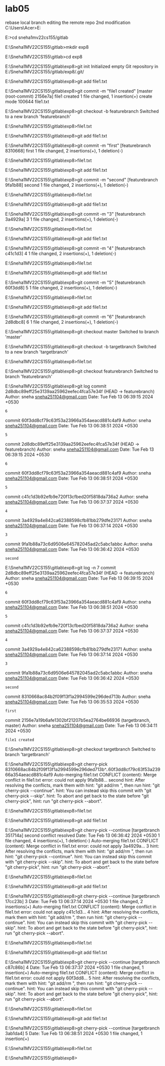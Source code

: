 # lab05
rebase local branch 
editing the remote repo
2nd modification
C:\Users\Acer>E:

E:\>cd sneha1mv22cs155/gitlab

E:\Sneha1MV22CS155\gitlab>mkdir exp8

E:\Sneha1MV22CS155\gitlab>cd exp8

E:\Sneha1MV22CS155\gitlab\exp8>git init
Initialized empty Git repository in E:/Sneha1MV22CS155/gitlab/exp8/.git/

E:\Sneha1MV22CS155\gitlab\exp8>git add file1.txt

E:\Sneha1MV22CS155\gitlab\exp8>git commit -m "file1 created"
[master (root-commit) 2156e7a] file1 created
 1 file changed, 1 insertion(+)
 create mode 100644 file1.txt

E:\Sneha1MV22CS155\gitlab\exp8>git checkout -b featurebranch
Switched to a new branch 'featurebranch'

E:\Sneha1MV22CS155\gitlab\exp8>file1.txt

E:\Sneha1MV22CS155\gitlab\exp8>git add file1.txt

E:\Sneha1MV22CS155\gitlab\exp8>git commit -m "first"
[featurebranch 8310668] first
 1 file changed, 2 insertions(+), 1 deletion(-)

E:\Sneha1MV22CS155\gitlab\exp8>file1.txt

E:\Sneha1MV22CS155\gitlab\exp8>git add file1.txt

E:\Sneha1MV22CS155\gitlab\exp8>git commit -m "second"
[featurebranch 9fa1b88] second
 1 file changed, 2 insertions(+), 1 deletion(-)

E:\Sneha1MV22CS155\gitlab\exp8>file1.txt

E:\Sneha1MV22CS155\gitlab\exp8>git add file1.txt

E:\Sneha1MV22CS155\gitlab\exp8>git commit -m "3"
[featurebranch 3a4929a] 3
 1 file changed, 2 insertions(+), 1 deletion(-)

E:\Sneha1MV22CS155\gitlab\exp8>file1.txt

E:\Sneha1MV22CS155\gitlab\exp8>git add file1.txt

E:\Sneha1MV22CS155\gitlab\exp8>git commit -m "4"
[featurebranch c41c1d3] 4
 1 file changed, 2 insertions(+), 1 deletion(-)

E:\Sneha1MV22CS155\gitlab\exp8>file1.txt

E:\Sneha1MV22CS155\gitlab\exp8>git add file1.txt

E:\Sneha1MV22CS155\gitlab\exp8>git commit -m "5"
[featurebranch 60f3dd8] 5
 1 file changed, 2 insertions(+), 1 deletion(-)

E:\Sneha1MV22CS155\gitlab\exp8>file1.txt

E:\Sneha1MV22CS155\gitlab\exp8>git add file1.txt

E:\Sneha1MV22CS155\gitlab\exp8>git commit -m "6"
[featurebranch 2d8dbc8] 6
 1 file changed, 2 insertions(+), 1 deletion(-)

E:\Sneha1MV22CS155\gitlab\exp8>git checkout master
Switched to branch 'master'

E:\Sneha1MV22CS155\gitlab\exp8>git checkout -b targetbranch
Switched to a new branch 'targetbranch'

E:\Sneha1MV22CS155\gitlab\exp8>file1.txt

E:\Sneha1MV22CS155\gitlab\exp8>git checkout featurebranch
Switched to branch 'featurebranch'

E:\Sneha1MV22CS155\gitlab\exp8>git log
commit 2d8dbc89eff25e3139aa25962eefec4fca57e34f (HEAD -> featurebranch)
Author: sneha <sneha251104@gmail.com>
Date:   Tue Feb 13 06:39:15 2024 +0530

    6

commit 60f3dd8cf79c63f53a23966a354aeacd881c4af9
Author: sneha <sneha251104@gmail.com>
Date:   Tue Feb 13 06:38:51 2024 +0530

    5

commit 2d8dbc89eff25e3139aa25962eefec4fca57e34f (HEAD -> featurebranch)
Author: sneha <sneha251104@gmail.com>
Date:   Tue Feb 13 06:39:15 2024 +0530

    6

commit 60f3dd8cf79c63f53a23966a354aeacd881c4af9
Author: sneha <sneha251104@gmail.com>
Date:   Tue Feb 13 06:38:51 2024 +0530

    5

commit c41c1d3b92efb9e720f13cfbed20f5818da736a2
Author: sneha <sneha251104@gmail.com>
Date:   Tue Feb 13 06:37:37 2024 +0530

    4

commit 3a4929a4e842ca62388598cfb81bb279dfe23171
Author: sneha <sneha251104@gmail.com>
Date:   Tue Feb 13 06:37:14 2024 +0530

    3

commit 9fa1b88a73c6d9506e645782045ad2c5abc1abbc
Author: sneha <sneha251104@gmail.com>
Date:   Tue Feb 13 06:36:42 2024 +0530

    second

E:\Sneha1MV22CS155\gitlab\exp8>git log -n 7
commit 2d8dbc89eff25e3139aa25962eefec4fca57e34f (HEAD -> featurebranch)
Author: sneha <sneha251104@gmail.com>
Date:   Tue Feb 13 06:39:15 2024 +0530

    6

commit 60f3dd8cf79c63f53a23966a354aeacd881c4af9
Author: sneha <sneha251104@gmail.com>
Date:   Tue Feb 13 06:38:51 2024 +0530

    5

commit c41c1d3b92efb9e720f13cfbed20f5818da736a2
Author: sneha <sneha251104@gmail.com>
Date:   Tue Feb 13 06:37:37 2024 +0530

    4

commit 3a4929a4e842ca62388598cfb81bb279dfe23171
Author: sneha <sneha251104@gmail.com>
Date:   Tue Feb 13 06:37:14 2024 +0530

    3

commit 9fa1b88a73c6d9506e645782045ad2c5abc1abbc
Author: sneha <sneha251104@gmail.com>
Date:   Tue Feb 13 06:36:42 2024 +0530

    second

commit 8310668ac84b2f09f13f1a2994599e296ded713b
Author: sneha <sneha251104@gmail.com>
Date:   Tue Feb 13 06:35:53 2024 +0530

    first

commit 2156e7a19b6afe1302bf21207b5ea2764be66936 (targetbranch, master)
Author: sneha <sneha251104@gmail.com>
Date:   Tue Feb 13 06:34:11 2024 +0530

    file1 created

E:\Sneha1MV22CS155\gitlab\exp8>git checkout targetbranch
Switched to branch 'targetbranch'

E:\Sneha1MV22CS155\gitlab\exp8>git cherry-pick 8310668ac84b2f09f13f1a2994599e296ded713b^..60f3dd8cf79c63f53a23966a354aeacd881c4af9
Auto-merging file1.txt
CONFLICT (content): Merge conflict in file1.txt
error: could not apply 9fa1b88... second
hint: After resolving the conflicts, mark them with
hint: "git add/rm <pathspec>", then run
hint: "git cherry-pick --continue".
hint: You can instead skip this commit with "git cherry-pick --skip".
hint: To abort and get back to the state before "git cherry-pick",
hint: run "git cherry-pick --abort".

E:\Sneha1MV22CS155\gitlab\exp8>file1.txt

E:\Sneha1MV22CS155\gitlab\exp8>git add file1.txt

E:\Sneha1MV22CS155\gitlab\exp8>git cherry-pick --continue
[targetbranch 351714a] second conflict resolved
 Date: Tue Feb 13 06:36:42 2024 +0530
 1 file changed, 4 insertions(+), 1 deletion(-)
Auto-merging file1.txt
CONFLICT (content): Merge conflict in file1.txt
error: could not apply 3a4929a... 3
hint: After resolving the conflicts, mark them with
hint: "git add/rm <pathspec>", then run
hint: "git cherry-pick --continue".
hint: You can instead skip this commit with "git cherry-pick --skip".
hint: To abort and get back to the state before "git cherry-pick",
hint: run "git cherry-pick --abort".

E:\Sneha1MV22CS155\gitlab\exp8>file1.txt

E:\Sneha1MV22CS155\gitlab\exp8>git add file1.txt

E:\Sneha1MV22CS155\gitlab\exp8>git cherry-pick --continue
[targetbranch 17cc23b] 3
 Date: Tue Feb 13 06:37:14 2024 +0530
 1 file changed, 2 insertions(+)
Auto-merging file1.txt
CONFLICT (content): Merge conflict in file1.txt
error: could not apply c41c1d3... 4
hint: After resolving the conflicts, mark them with
hint: "git add/rm <pathspec>", then run
hint: "git cherry-pick --continue".
hint: You can instead skip this commit with "git cherry-pick --skip".
hint: To abort and get back to the state before "git cherry-pick",
hint: run "git cherry-pick --abort".

E:\Sneha1MV22CS155\gitlab\exp8>file1.txt

E:\Sneha1MV22CS155\gitlab\exp8>git add file1.txt

E:\Sneha1MV22CS155\gitlab\exp8>git cherry-pick --continue
[targetbranch c87c86b] 4
 Date: Tue Feb 13 06:37:37 2024 +0530
 1 file changed, 1 insertion(+)
Auto-merging file1.txt
CONFLICT (content): Merge conflict in file1.txt
error: could not apply 60f3dd8... 5
hint: After resolving the conflicts, mark them with
hint: "git add/rm <pathspec>", then run
hint: "git cherry-pick --continue".
hint: You can instead skip this commit with "git cherry-pick --skip".
hint: To abort and get back to the state before "git cherry-pick",
hint: run "git cherry-pick --abort".

E:\Sneha1MV22CS155\gitlab\exp8>file1.txt

E:\Sneha1MV22CS155\gitlab\exp8>git add file1.txt

E:\Sneha1MV22CS155\gitlab\exp8>git cherry-pick --continue
[targetbranch 3ab1da4] 5
 Date: Tue Feb 13 06:38:51 2024 +0530
 1 file changed, 1 insertion(+)

E:\Sneha1MV22CS155\gitlab\exp8>file1.txt

E:\Sneha1MV22CS155\gitlab\exp8>
